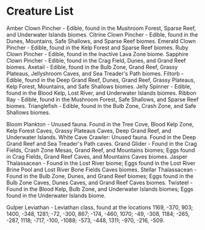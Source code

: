 # Creature List

Amber Clown Pincher - Edible, found in the Mushroom Forest, Sparse Reef, and Underwater Islands biomes.
Citrine Clown Pincher - Edible, found in the Dunes, Mountains, Safe Shallows, and Sparse Reef biomes.
Emerald Clown Pincher - Edible, found in the Kelp Forest and Sparse Reef biomes.
Ruby Clown Pincher - Edible, found in the Inactive Lava Zone biome.
Sapphire Clown Pincher - Edible, found in the Crag Field, Dunes, and Grand Reef biomes.
Axetail - Edible, found in the Bulb Zone, Grand Reef, Grassy Plateaus, Jellyshroom Caves, and Sea Treader's Path biomes.
Filtorb - Edible, found in the Deep Grand Reef, Dunes, Grand Reef, Grassy Plateaus, Kelp Forest, Mountains, and Safe Shallows biomes.
Jelly Spinner - Edible, found in the Blood Kelp, Lost River, and Underwater Islands biomes.
Ribbon Ray - Edible, found in the Mushroom Forest, Safe Shallows, and Sparse Reef biomes.
Trianglefish - Edible, found in the Bulb Zone, Crash Zone, and Safe Shallows biomes.

Bloom Plankton - Unused fauna. Found in the Tree Cove, Blood Kelp Zone, Kelp Forest Caves, Grassy Plateaus Caves, Deep Grand Reef, and Underwater Islands.
White Cave Crawler: Unused fauna. Found in the Deep Grand Reef and Sea Treader's Path caves.
Grand Glider - Found in the Crag Fields, Crash Zone Mesas, Grand Reef, and Mountains biomes; Eggs found in Crag Fields, Grand Reef Caves, and Mountains Caves biomes.
Jasper Thalassacean - Found in the Lost River biome; Eggs found in the Lost River Brine Pool and Lost River Bone Fields Caves biomes.
Stellar Thalassacean - Found in the Bulb Zone, Dunes, and Grand Reef biomes; Eggs found in the Bulb Zone Caves, Dunes Caves, and Grand Reef Caves biomes.
Twisteel - Found in the Blood Kelp, Bulb Zone, and Underwater Islands biomes; Eggs found in the Underwater Islands biome.

Gulper Leviathan - Leviathan class, found at the locations 1169, -370, 903; 1400, -348, 1281; -72, -300, 867; -174, -460, 1070; -49, -308, 1184; -265, -287, 1118; -717, -100, -1088; -573, -448, 1311; -970, -216, -509.